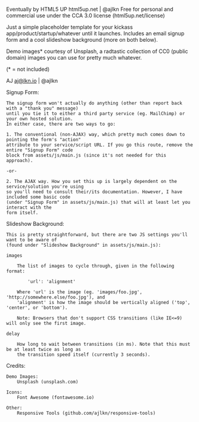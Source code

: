 Eventually  by HTML5 UP
html5up.net | @ajlkn
Free for personal and commercial use under the CCA 3.0 license (html5up.net/license)

Just a simple placeholder template for your kickass app/product/startup/whatever until it
launches. Includes an email signup form and a cool slideshow background (more on both below).

Demo images\* courtesy of Unsplash, a radtastic collection of CC0 (public domain) images
you can use for pretty much whatever.

(\* = not included)

AJ
aj@lkn.io | @ajlkn

Signup Form:

    The signup form won't actually do anything (other than report back with a "thank you" message)
    until you tie it to either a third party service (eg. MailChimp) or your own hosted solution.
    In either case, there are two ways to go:

    1. The conventional (non-AJAX) way, which pretty much comes down to pointing the form's "action"
    attribute to your service/script URL. If you go this route, remove the entire "Signup Form" code
    block from assets/js/main.js (since it's not needed for this approach).

    -or-

    2. The AJAX way. How you set this up is largely dependent on the service/solution you're using
    so you'll need to consult their/its documentation. However, I have included some basic code
    (under "Signup Form" in assets/js/main.js) that will at least let you interact with the
    form itself.

Slideshow Background:

    This is pretty straightforward, but there are two JS settings you'll want to be aware of
    (found under "Slideshow Background" in assets/js/main.js):

    images

    	The list of images to cycle through, given in the following format:

    		'url': 'alignment'

    	Where 'url' is the image (eg. 'images/foo.jpg', 'http://somewhere.else/foo.jpg'), and
    	'alignment' is how the image should be vertically aligned ('top', 'center', or 'bottom').

    	Note: Browsers that don't support CSS transitions (like IE<=9) will only see the first image.

    delay

    	How long to wait between transitions (in ms). Note that this must be at least twice as long as
    	the transition speed itself (currently 3 seconds).

Credits:

    Demo Images:
    	Unsplash (unsplash.com)

    Icons:
    	Font Awesome (fontawesome.io)

    Other:
    	Responsive Tools (github.com/ajlkn/responsive-tools)
